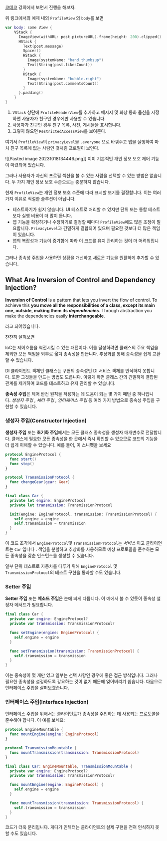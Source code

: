 [코데코](https://www.kodeco.com/14223279-dependency-injection-tutorial-for-ios-getting-started) 강의에서 보면서 진행을 해보자.

위 링크에서의 예제 내의 `ProfileView` 의 `body`를 보면 
```swift
var body: some View {
    VStack {
      ImageView(withURL: post.pictureURL).frame(height: 200).clipped()
      HStack {
        Text(post.message)
        Spacer()
        HStack {
          Image(systemName: "hand.thumbsup")
          Text(String(post.likesCount))
        }
        HStack {
          Image(systemName: "bubble.right")
          Text(String(post.commentsCount))
        }
      }.padding()
    }
}
  ```

1. `VStack` 상단에 `ProfileHeaderView`를 추가하고 메시지 및 화상 통화 옵션을 지정하면 사용자가 친구인 경우에만 사용할 수 있습니다.
2. 사용자가 친구인 경우 친구 목록, 사진, 게시물을 표시합니다.
3. 그렇지 않으면 `RestrictedAccessView`를 보여준다.

여기서 `ProfileView`의 `privacyLevel`을 `.everyone` 으로 바꿔주고 앱을 실행하여 마치 친구 목록에 없는 사람인 것처럼 프로필이 보인다.

![[Pasted image 20231018134446.png]]
이미 기본적인 개인 정보 보호 제어 기능이 마련되어 있습니다. 

그러나 사용자가 자신의 프로필 섹션을 볼 수 있는 사람을 선택할 수 있는 방법은 없습니다. 두 가지 개인 정보 보호 수준으로는 충분하지 않습니다.

현재 `ProfileView`는 개인 정보 보호 수준에 따라 표시할 보기를 결정합니다. 이는 여러 가지 이유로 적절한 솔루션이 아닙니다.
- 테스트하기가 쉽지 않습니다. UI 테스트로 처리할 수 있지만 단위 또는 통합 테스트보다 실행 비용이 더 많이 듭니다.
- 앱 기능을 확장하거나 수정하기로 결정할 때마다 `ProfileView`에도 많은 조정이 필요합니다. `PrivacyLevel`과 긴밀하게 결합되어 있으며 필요한 것보다 더 많은 책임이 있습니다.
- 앱의 복잡성과 기능이 증가함에 따라 이 코드를 유지 관리하는 것이 더 어려워집니다.

그러나 종속성 주입을 사용하면 상황을 개선하고 새로운 기능을 원활하게 추가할 수 있습니다.

## What Are Inversion of Control and Dependency Injection?
**Inversion of Control** is a pattern that lets you invert the flow of control. To achieve this **you move all the responsibilities of a class, except its main one, outside, making them its _dependencies_**. Through abstraction you make the dependencies easily **interchangeable**.

라고 되어있습니다.

찬찬히 살펴보면

IoC는 제어흐름을 역전시킬 수 있는 패턴이다. 이를 달성하려면 클래스의 주요 책임을 제외한 모든 책임을 외부로 옮겨 종속성을 만듭니다. 추상화를 통해 종속성을 쉽게 교환할 수 있습니다.

DI 클라이언트 객체인 클래스는 구현의 종속성인 DI 서비스 객체를 인식하지 못합니다. 또한 그것들을 만드는 방법도 모릅니다. 이렇게 하면 클래스 간의 긴밀하게 결합된 관계를 제거하여 코드를 테스트하고 유지 관리할 수 있습니다.

**종속성 주입**은 제어 반전 원칙을 적용하는 데 도움이 되는 몇 가지 패턴 중 하나입니다. _생성자 주입_ , _세터 주입_ , _인터페이스 주입_ 등 여러 가지 방법으로 종속성 주입을 구현할 수 있습니다.
### 생성자 주입(Constructor Injection)
**생성자 주입** 또는 **초기화 주입**에서는 모든 클래스 종속성을 생성자 매개변수로 전달합니다. 클래스에 필요한 모든 종속성을 한 곳에서 즉시 확인할 수 있으므로 코드의 기능을 더 쉽게 이해할 수 있습니다. 예를 들어, 이 스니펫을 보세요

```swift
protocol EngineProtocol {
  func start()
  func stop()
}

protocol TransmissionProtocol {
  func changeGear(gear: Gear)
}

final class Car {
  private let engine: EngineProtocol
  private let transmission: TransmissionProtocol

  init(engine: EngineProtocol, transmission: TransmissionProtocol) {
    self.engine = engine
    self.transmission = transmission
  }
}
```

이 코드 조각에서 `EngineProtocol`및 `TransmissionProtocol`는 _서비스_ 이고 클라이언트는 `Car` 입니다 . 책임을 분할하고 추상화를 사용하므로 예상 프로토콜을 준수하는 모든 종속성을 갖춘 인스턴스를 생성할 수 있습니다.

일부 단위 테스트로 자동차를 다루기 위해 `EngineProtocol` 및 `TransmissionProtocol`의 테스트 구현을 통과할 수도 있습니다.
### Setter 주입
**Setter 주입** 또는 **메소드 주입**은 눈에 띄게 다릅니다. 이 예에서 볼 수 있듯이 종속성 설정자 메서드가 필요합니다.
```swift
final class Car {
  private var engine: EngineProtocol?
  private var transmission: TransmissionProtocol?

  func setEngine(engine: EngineProtocol) {
    self.engine = engine
  }

  func setTransmission(transmission: TransmissionProtocol) {
    self.transmission = transmission
  }
}
```
이는 종속성이 몇 개만 있고 일부는 선택 사항인 경우에 좋은 접근 방식입니다. 
그러나 필요한 종속성을 설정하도록 강요하는 것이 없기 때문에 잊어버리기 쉽습니다. 다음으로 인터페이스 주입을 살펴보겠습니다.
### 인터페이스 주입(Interface Injection)
인터페이스 주입을 위해서는 클라이언트가 종속성을 주입하는 데 사용되는 프로토콜을 준수해야 합니다. 이 예를 보세요:
```swift
protocol EngineMountable {
  func mountEngine(engine: EngineProtocol)
}

protocol TransmissionMountable {
  func mountTransmission(transmission: TransmissionProtocol)
}

final class Car: EngineMountable, TransmissionMountable {
  private var engine: EngineProtocol?
  private var transmission: TransmissionProtocol?

  func mountEngine(engine: EngineProtocol) {
    self.engine = engine
  }

  func mountTransmission(transmission: TransmissionProtocol) {
    self.transmission = transmission
  }
}
```
  
코드가 더욱 분리됩니다. 게다가 인젝터는 클라이언트의 실제 구현을 전혀 인식하지 못할 수도 있습니다.